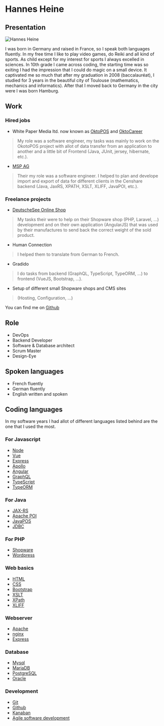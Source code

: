 # Hannes Heine

## Presentation

![Hannes Heine](~@images/portrait/hannes-heine.jpg)

I was born in Germany and raised in France, so I speak both languages fluently. In my free time I like to play video games, do Reiki and all kind of sports.
As child except for my interest for sports I always excelled in sciences. In 10th grade I came across coding, the starting time was so exiting I had the impression that I could do magic on a small device. It captivated me so much that after my graduation in 2008 (baccalauréat), I studied for 3 years in the beautiful city of Toulouse (mathematics, mechanics and informatics).
After that I moved back to Germany in the city were I was born Hamburg.

## Work

### Hired jobs

- White Paper Media ltd. now known as [OktoPOS](https://www.oktopos.com/en/#!) and [OktoCareer](https://www.oktocareer.com/en/home)

<!-- textlint-disable -->
> My role was a software engineer, my tasks was mainly to work on the OkotoPOS project with allot of data transfer from an application to another and a little bit of Frontend (Java, JUnit, jersey, hibernate, etc.).
<!-- textlint-enable -->

- [MSP AG](https://www.mspag.com/en)

<!-- textlint-disable -->
> Their my role was a software engineer. I helped to plan and develope import and export of data for different clients in the Censhare backend (Java, JaxRS, XPATH, XSLT, XLIFF, JavaPOI, etc.).
<!-- textlint-enable -->

### Freelance projects

- [DeutscheSee Online Shop](https://www.deutschesee.de/shop/)

> My tasks their were to help on their Shopware shop (PHP, Laravel, ...) development and on their own application (AngularJS) that was used by their manufactures to send back the correct weight of the sold product.

- Human Connection

> I helped them to translate from German to French.

- Gradido

<!-- textlint-disable -->
> I do tasks from backend (GraphQL, TypeScript, TypeORM, ...) to frontend (VueJS, Bootstrap, ...).
<!-- textlint-enable -->

- Setup of different small Shopware shops and CMS sites

> (Hosting, Configuration, ...)

You can find me on [Github](https://github.com/elweyn)

## Role

- DevOps
- Backend Developer
- Software & Database architect
- Scrum Master
- Design-Eye

## Spoken languages

- French fluently
- German fluently
- English written and spoken

## Coding languages

In my software years I had allot of different languages listed behind are the one that I used the most.

### For Javascript

- [Node](https://github.com/nodejs/node)
- [Vue](https://vuejs.org/)
- [Express](https://expressjs.com/)
- [Apollo](https://www.apollographql.com/docs/apollo-server/)
- [Angular](https://angular.io/)
- [GraphQL](https://graphql.org/)
- [TypeScript](https://www.typescriptlang.org/)
- [TypeORM](https://typeorm.io/)

### For Java

- [JAX-RS](https://www.oracle.com/technical-resources/articles/java/jax-rs.html)
- [Apache POI](https://poi.apache.org/)
- [JavaPOS](https://en.wikipedia.org/wiki/JavaPOS)
- [JDBC](https://en.wikipedia.org/wiki/Java_Database_Connectivity)

### For PHP

- [Shopware](https://www.shopware.com/)
- [Wordpress](https://wordpress.org/)

### Web basics

- [HTML](https://en.wikipedia.org/wiki/HTML)
- [CSS](https://en.wikipedia.org/wiki/CSS)
- [Bootstrap](https://getbootstrap.com/)
- [XSLT](https://en.wikipedia.org/wiki/XSLT)
- [XPath](https://en.wikipedia.org/wiki/XPath)
- [XLIFF](https://en.wikipedia.org/wiki/XLIFF)

### Webserver

- [Apache](https://httpd.apache.org/)
- [nginx](https://nginx.org/en/)
- [Express](https://expressjs.com/)

### Database

- [Mysql](https://www.mysql.com/)
- [MariaDB](https://mariadb.org/)
- [PostgreSQL](https://www.postgresql.org/)
- [Oracle](https://www.oracle.com/)

### Development

- [Git](https://git-scm.com/)
- [Github](https://github.com/)
- [Kanaban](https://en.wikipedia.org/wiki/Kanban)
- [Agile software development](https://en.wikipedia.org/wiki/Agile_software_development)
